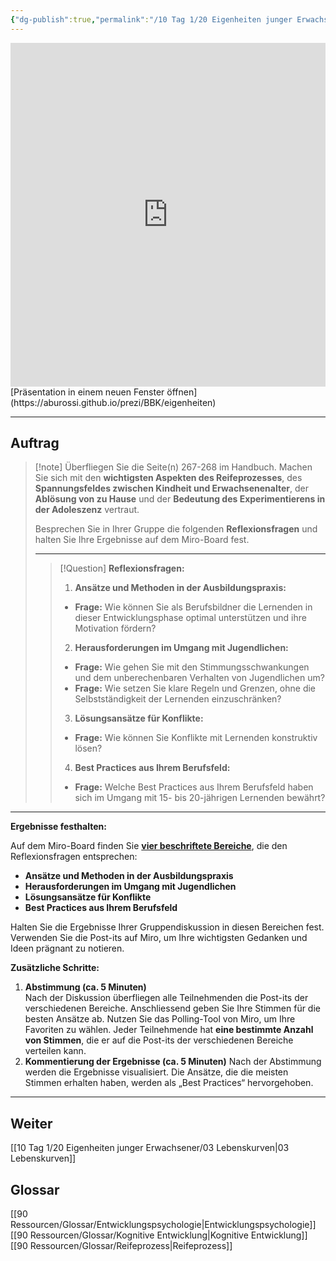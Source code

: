 ```yaml
---
{"dg-publish":true,"permalink":"/10 Tag 1/20 Eigenheiten junger Erwachsener/02 Herausforderungen und Chancen/"}
---
```



<iframe src="https://aburossi.github.io/prezi/BBK/eigenheiten/#/" style="border:0px #ffffff none;" name="myiFrame" scrolling="no" frameborder="1" marginheight="0px" marginwidth="0px" height="550px" width="100%" allowfullscreen></iframe>
[Präsentation in einem neuen Fenster öffnen](https://aburossi.github.io/prezi/BBK/eigenheiten)

---
## Auftrag

>[!note] Überfliegen Sie die Seite(n) 267-268 im Handbuch. Machen Sie sich mit den **wichtigsten Aspekten des Reifeprozesses**, des **Spannungsfeldes zwischen Kindheit und Erwachsenenalter**, der **Ablösung von zu Hause** und der **Bedeutung des Experimentierens in der Adoleszenz** vertraut.
>
>Besprechen Sie in Ihrer Gruppe die folgenden **Reflexionsfragen** und halten Sie Ihre Ergebnisse auf dem Miro-Board fest.
>
>---
>
>>[!Question] **Reflexionsfragen:**
>>
>>1. **Ansätze und Methoden in der Ausbildungspraxis:**
>>   - **Frage:** Wie können Sie als Berufsbildner die Lernenden in dieser Entwicklungsphase optimal unterstützen und ihre Motivation fördern?
>>
>>2. **Herausforderungen im Umgang mit Jugendlichen:**
>>   - **Frage:** Wie gehen Sie mit den Stimmungsschwankungen und dem unberechenbaren Verhalten von Jugendlichen um?
>>   - **Frage:** Wie setzen Sie klare Regeln und Grenzen, ohne die Selbstständigkeit der Lernenden einzuschränken?
>>
>>3. **Lösungsansätze für Konflikte:**
>>   - **Frage:** Wie können Sie Konflikte mit Lernenden konstruktiv lösen?
>>
>>4. **Best Practices aus Ihrem Berufsfeld:**
>>   - **Frage:** Welche Best Practices aus Ihrem Berufsfeld haben sich im Umgang mit 15- bis 20-jährigen Lernenden bewährt?

---

**Ergebnisse festhalten:**

Auf dem Miro-Board finden Sie **[vier beschriftete Bereiche](https://miro.com/app/board/uXjVLKN6QrM=/?moveToWidget=3458764605551965274&cot=14)**, die den Reflexionsfragen entsprechen:

- **Ansätze und Methoden in der Ausbildungspraxis**
- **Herausforderungen im Umgang mit Jugendlichen**
- **Lösungsansätze für Konflikte**
- **Best Practices aus Ihrem Berufsfeld**

Halten Sie die Ergebnisse Ihrer Gruppendiskussion in diesen Bereichen fest. Verwenden Sie die Post-its auf Miro, um Ihre wichtigsten Gedanken und Ideen prägnant zu notieren.

**Zusätzliche Schritte:**

1. **Abstimmung (ca. 5 Minuten)**  
   Nach der Diskussion überfliegen alle Teilnehmenden die Post-its der verschiedenen Bereiche. Anschliessend geben Sie Ihre Stimmen für die besten Ansätze ab. Nutzen Sie das Polling-Tool von Miro, um Ihre Favoriten zu wählen. Jeder Teilnehmende hat **eine bestimmte Anzahl von Stimmen**, die er auf die Post-its der verschiedenen Bereiche verteilen kann.
2. **Kommentierung der Ergebnisse (ca. 5 Minuten)**
   Nach der Abstimmung werden die Ergebnisse visualisiert. Die Ansätze, die die meisten Stimmen erhalten haben, werden als „Best Practices“ hervorgehoben.

---
## Weiter
[[10 Tag 1/20 Eigenheiten junger Erwachsener/03 Lebenskurven\|03 Lebenskurven]]

## Glossar
[[90 Ressourcen/Glossar/Entwicklungspsychologie\|Entwicklungspsychologie]]
[[90 Ressourcen/Glossar/Kognitive Entwicklung\|Kognitive Entwicklung]]
[[90 Ressourcen/Glossar/Reifeprozess\|Reifeprozess]]
